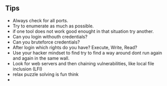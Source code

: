 ## Tips
- Always check for all ports.
- Try to enumerate as much as possible.
- if one tool does not work good enought in that situation try another.
- Can you login withouth credentials?
- Can you bruteforce credentials?
- After login which rights do you have? Execute, Write, Read?
- Use your hacker mindset to find try to find a way around dont run again and again in the same wall.
- Look for web servers and then chaining vulnerabilities, like local file inclusion (LFI)
- relax puzzle solving is fun think
- 